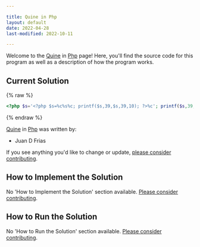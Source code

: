 ```yaml
---

title: Quine in Php
layout: default
date: 2022-04-28
last-modified: 2022-10-11

---
```


Welcome to the [Quine](https://sampleprograms.io/projects/quine) in [Php](https://sampleprograms.io/languages/php) page! Here, you'll find the source code for this program as well as a description of how the program works.

## Current Solution

{% raw %}

```php
<?php $s='<?php $s=%c%s%c; printf($s,39,$s,39,10); ?>%c'; printf($s,39,$s,39,10); ?>
```

{% endraw %}

[Quine](https://sampleprograms.io/projects/quine) in [Php](https://sampleprograms.io/languages/php) was written by:

- Juan D Frias

If you see anything you'd like to change or update, [please consider contributing](https://github.com/TheRenegadeCoder/sample-programs).

## How to Implement the Solution

No 'How to Implement the Solution' section available. [Please consider contributing](https://github.com/TheRenegadeCoder/sample-programs-website).

## How to Run the Solution

No 'How to Run the Solution' section available. [Please consider contributing](https://github.com/TheRenegadeCoder/sample-programs-website).